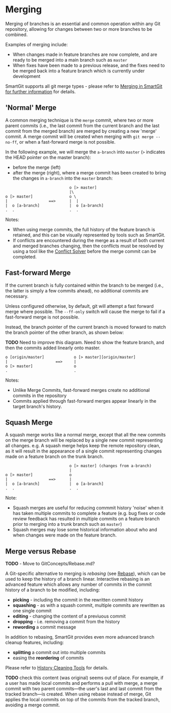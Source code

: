 # Merging

Merging of branches is an essential and common operation within any Git repository, allowing for changes between two or more branches to be combined.

Examples of merging include:
- When changes made in feature branches are now complete, and are ready to be merged into a main branch such as `master`
- When fixes have been made to a previous release, and the fixes need to be merged back into a feature branch which is currently under development

SmartGit supports all git merge types - please refer to [Merging in SmartGit for further information](/SmartGit/Latest/Merge) for details.

## 'Normal' Merge

A common merging technique is the `merge` commit, where two or more parent commits (i.e., the last commit from the current branch and the last commit from the merged branch) are merged by creating a new 'merge' commit.
A merge commit will be created when merging with `git merge --no-ff`, or when a fast-forward merge is not possible.

In the following example, we will merge the `a-branch` into `master` (`>` indicates the HEAD pointer on the master branch):
- before the merge (left)
- after the merge (right), where a merge commit has been created to bring the changes in `a-branch` into the `master` branch:

``` text
                            o [> master]
                            |\
o [> master]                o \
|                  ==>      |  |
|  o [a-branch]             |  o [a-branch]
.  .                        .  .
```

Notes:
- When using merge commits, the full history of the feature branch is retained, and this can be visually represented by tools such as SmartGit.
- If conflicts are encountered during the merge as a result of both current and merged branches changing, then the conflicts must be resolved by using a tool like the [Conflict Solver](Conflict-Solver.md) before the merge commit can be completed.

## Fast-forward Merge

If the current branch is fully contained within the branch to be merged (i.e., the latter is simply a few commits ahead), no
additional commits are necessary. 

Unless configured otherwise, by default, git will attempt a fast forward merge where possible. 
The `--ff-only` switch will cause the merge to fail if a fast-forward merge is not possible.

Instead, the branch pointer of the current branch is moved forward to match the branch pointer of the other
branch, as shown below:

**TODO** Need to improve this diagram. Need to show the feature branch, and then the commits added linearly onto master.

``` text
o [origin/master]             o [> master][origin/master]
|                     ==>     |
o [> master]                  o
.                             .
```

Notes:
- Unlike Merge Commits, fast-forward merges create no additional commits in the repository
- Commits applied through fast-forward merges appear linearly in the target branch's history.

## Squash Merge

A squash merge works like a normal merge, except that all the new commits on the merge branch will be replaced by a single new commit representing all changes.
e.g. A squash merge helps keep the remote repository clean, as it will result in the appearance of a single commit representing changes made on a feature branch on the trunk branch.

``` text
                            o [> master] (changes from a-branch)
                            |
o [> master]                o
|                  ==>      |
|  o [a-branch]             |  o [a-branch]
.  .                        .  .
```

Note:
- Squash merges are useful for reducing commmit history 'noise' when it has taken multiple commits to complete a feature
  (e.g. bug fixes or code review feedback has resulted in multiple commits on a feature branch prior to merging into a trunk branch such as `master`)
- Squash merges may lose some historical information about who and when changes were made on the feature branch.


## Merge versus Rebase
**TODO** - Move to GitConcepts/Rebase.md?

A Git-specific alternative to merging is *rebasing* (see [Rebase](Rebase.md)), which can be used to keep the history of a branch linear.
Interactive rebasing is an advanced feature which allows any number of commits in the commit history of a branch to be modified, including:

- **picking** - including the commit in the rewritten commit history
- **squashing** - as with a squash commit, multiple commits are rewritten as one single commit
- **editing** - changing the content of a previuous commit
- **dropping** - i.e. removing a commit from the history
- **rewording** a commit message

In addition to rebasing, SmartGit provides even more advanced branch cleanup features, including:
- **splitting** a commit out into multiple commits
- easing the **reordering** of commits

Please refer to [History Cleaning Tools](GitCommands/CleanupTools.md) for details.

**TODO** check this content (was original) seems out of place.
For example, if a user has made local commits and performs a pull with merge, a merge commit with two parent commits—the user's last
and last commit from the tracked branch—is created. 
When using rebase instead of merge, Git applies the local commits on top of the commits from the tracked branch, avoiding a merge commit.
